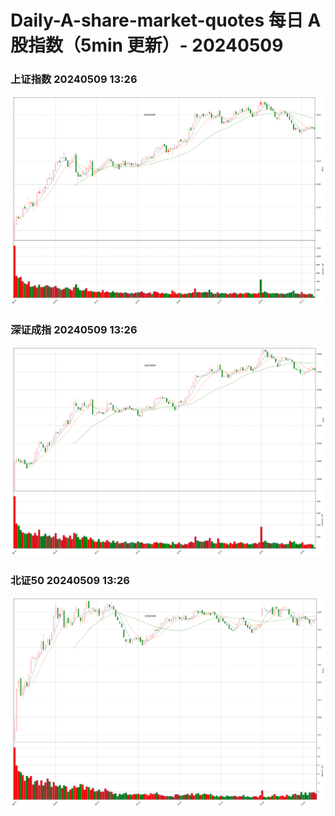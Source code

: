 
# Daily-A-share-market-quotes 每日 A 股指数（5min 更新）- 20240509

### 上证指数 20240509 13:26
![](./fig/2024/5/20240509-sh000001.png)

### 深证成指 20240509 13:26
![](./fig/2024/5/20240509-sz399001.png)

### 北证50 20240509 13:26
![](./fig/2024/5/20240509-bj899050.png)

